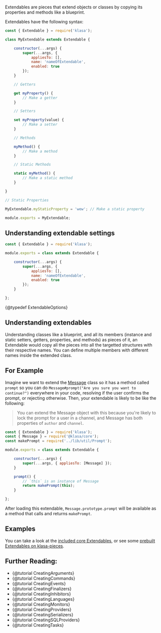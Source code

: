 Extendables are pieces that extend objects or classes by copying its properties and methods like a blueprint.

Extendables have the following syntax:

<!-- eslint-disable no-dupe-class-members, no-inline-comments -->

```javascript
const { Extendable } = require('klasa');

class MyExtendable extends Extendable {

	constructor(...args) {
		super(...args, {
			appliesTo: [],
			name: 'nameOfExtendable',
			enabled: true
		});
	}

	// Getters

	get myProperty() {
		// Make a getter
	}

	// Setters

	set myProperty(value) {
		// Make a setter
	}

	// Methods

	myMethod() {
		// Make a method
	}

	// Static Methods

	static myMethod() {
		// Make a static method
	}

}

// Static Properties

MyExtendable.myStaticProperty = 'wew'; // Make a static property

module.exports = MyExtendable;
```

<!-- eslint-enable no-dupe-class-members, no-inline-comments -->

## Understanding extendable settings

```javascript
const { Extendable } = require('klasa');

module.exports = class extends Extendable {

	constructor(...args) {
		super(...args, {
			appliesTo: [],
			name: 'nameOfExtendable',
			enabled: true
		});
	}

};
```

{@typedef ExtendableOptions}

## Understanding extendables

Understanding classes like a blueprint, and all its members (instance and static setters, getters, properties, and methods) as pieces of it, an Extendable would copy all the pieces into all the targetted structures with their respective names. You can define multiple members with different names inside the extended class.

## For Example

Imagine we want to extend the [Message](https://discord.js.org/#/docs/main/master/class/Message) class
so it has a method called `prompt` so you can do `Message#prompt("Are you sure you want to continue?")`
everywhere in your code, resolving if the user confirms the prompt, or rejecting otherwise. Then, your
extendable is likely to be like the following:

> You can extend the Message object with this because you're likely to lock the prompt for a user in a channel,
and Message has both properties of `author` and `channel`.

```js
const { Extendable } = require('klasa');
const { Message } = require('@klasa/core');
const makePrompt = require('../lib/util/Prompt');

module.exports = class extends Extendable {

	constructor(...args) {
		super(...args, { appliesTo: [Message] });
	}

	prompt() {
		// `this` is an instance of Message
		return makePrompt(this);
	}

};
```

After loading this extendable, `Message.prototype.prompt` will be available as a method that calls and returns `makePrompt`.

## Examples

You can take a look at the [included core Extendables](https://github.com/dirigeants/klasa/tree/{@branch}/src/extendables), or see some [prebuilt Extendables on klasa-pieces](https://github.com/dirigeants/klasa-pieces/tree/master/extendables).

## Further Reading:

- {@tutorial CreatingArguments}
- {@tutorial CreatingCommands}
- {@tutorial CreatingEvents}
- {@tutorial CreatingFinalizers}
- {@tutorial CreatingInhibitors}
- {@tutorial CreatingLanguages}
- {@tutorial CreatingMonitors}
- {@tutorial CreatingProviders}
- {@tutorial CreatingSerializers}
- {@tutorial CreatingSQLProviders}
- {@tutorial CreatingTasks}
